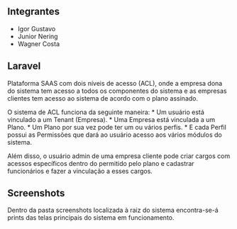 ## Integrantes

* Igor Gustavo
* Junior Nering
* Wagner Costa

## Laravel

Plataforma SAAS com dois níveis de acesso (ACL), onde a empresa dona do sistema tem acesso a todos os componentes do sistema e as empresas clientes tem acesso ao sistema de acordo com o plano assinado.

O sistema de ACL funciona da seguinte maneira:
    * Um usuário está vinculado a um Tenant (Empresa).
    * Uma Empresa está vinculada a um Plano.
    * Um Plano por sua vez pode ter um ou vários perfis.
    * E cada Perfil possui as Permissões que dará ao usuário acesso aos vários módulos do sistema.
    
Além disso, o usuário admin de uma empresa cliente pode criar cargos com acessos específicos dentro do permitido pelo plano e cadastrar funcionários e fazer a vinculação a esses cargos.

## Screenshots

Dentro da pasta screenshots localizada à raiz do sistema encontra-se-á prints das telas principais do sistema em funcionamento. 
